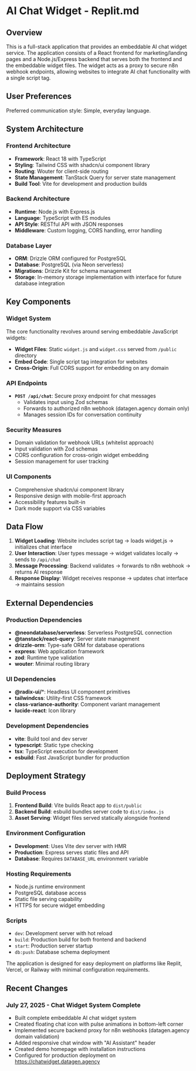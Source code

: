 # AI Chat Widget - Replit.md

## Overview

This is a full-stack application that provides an embeddable AI chat widget service. The application consists of a React frontend for marketing/landing pages and a Node.js/Express backend that serves both the frontend and the embeddable widget files. The widget acts as a proxy to secure n8n webhook endpoints, allowing websites to integrate AI chat functionality with a single script tag.

## User Preferences

Preferred communication style: Simple, everyday language.

## System Architecture

### Frontend Architecture
- **Framework**: React 18 with TypeScript
- **Styling**: Tailwind CSS with shadcn/ui component library
- **Routing**: Wouter for client-side routing
- **State Management**: TanStack Query for server state management
- **Build Tool**: Vite for development and production builds

### Backend Architecture
- **Runtime**: Node.js with Express.js
- **Language**: TypeScript with ES modules
- **API Style**: RESTful API with JSON responses
- **Middleware**: Custom logging, CORS handling, error handling

### Database Layer
- **ORM**: Drizzle ORM configured for PostgreSQL
- **Database**: PostgreSQL (via Neon serverless)
- **Migrations**: Drizzle Kit for schema management
- **Storage**: In-memory storage implementation with interface for future database integration

## Key Components

### Widget System
The core functionality revolves around serving embeddable JavaScript widgets:
- **Widget Files**: Static `widget.js` and `widget.css` served from `/public` directory
- **Embed Code**: Single script tag integration for websites
- **Cross-Origin**: Full CORS support for embedding on any domain

### API Endpoints
- **`POST /api/chat`**: Secure proxy endpoint for chat messages
  - Validates input using Zod schemas
  - Forwards to authorized n8n webhook (datagen.agency domain only)
  - Manages session IDs for conversation continuity

### Security Measures
- Domain validation for webhook URLs (whitelist approach)
- Input validation with Zod schemas
- CORS configuration for cross-origin widget embedding
- Session management for user tracking

### UI Components
- Comprehensive shadcn/ui component library
- Responsive design with mobile-first approach
- Accessibility features built-in
- Dark mode support via CSS variables

## Data Flow

1. **Widget Loading**: Website includes script tag → loads widget.js → initializes chat interface
2. **User Interaction**: User types message → widget validates locally → sends to `/api/chat`
3. **Message Processing**: Backend validates → forwards to n8n webhook → returns AI response
4. **Response Display**: Widget receives response → updates chat interface → maintains session

## External Dependencies

### Production Dependencies
- **@neondatabase/serverless**: Serverless PostgreSQL connection
- **@tanstack/react-query**: Server state management
- **drizzle-orm**: Type-safe ORM for database operations
- **express**: Web application framework
- **zod**: Runtime type validation
- **wouter**: Minimal routing library

### UI Dependencies
- **@radix-ui/***: Headless UI component primitives
- **tailwindcss**: Utility-first CSS framework
- **class-variance-authority**: Component variant management
- **lucide-react**: Icon library

### Development Dependencies
- **vite**: Build tool and dev server
- **typescript**: Static type checking
- **tsx**: TypeScript execution for development
- **esbuild**: Fast JavaScript bundler for production

## Deployment Strategy

### Build Process
1. **Frontend Build**: Vite builds React app to `dist/public`
2. **Backend Build**: esbuild bundles server code to `dist/index.js`
3. **Asset Serving**: Widget files served statically alongside frontend

### Environment Configuration
- **Development**: Uses Vite dev server with HMR
- **Production**: Express serves static files and API
- **Database**: Requires `DATABASE_URL` environment variable

### Hosting Requirements
- Node.js runtime environment
- PostgreSQL database access
- Static file serving capability
- HTTPS for secure widget embedding

### Scripts
- `dev`: Development server with hot reload
- `build`: Production build for both frontend and backend
- `start`: Production server startup
- `db:push`: Database schema deployment

The application is designed for easy deployment on platforms like Replit, Vercel, or Railway with minimal configuration requirements.

## Recent Changes

### July 27, 2025 - Chat Widget System Complete
- Built complete embeddable AI chat widget system
- Created floating chat icon with pulse animations in bottom-left corner
- Implemented secure backend proxy for n8n webhooks (datagen.agency domain validation)
- Added responsive chat window with "AI Assistant" header
- Created demo homepage with installation instructions
- Configured for production deployment on https://chatwidget.datagen.agency
